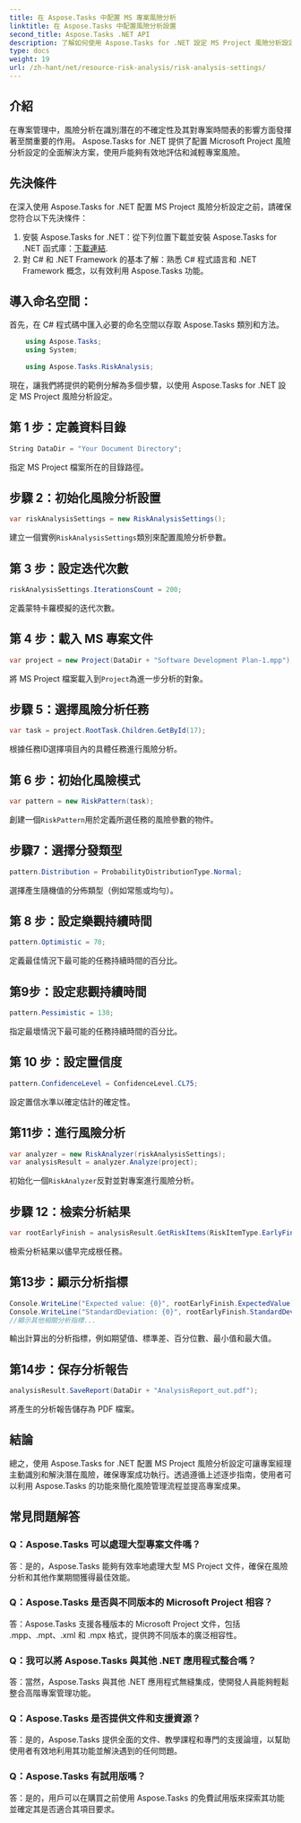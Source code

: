 ```yaml
---
title: 在 Aspose.Tasks 中配置 MS 專案風險分析
linktitle: 在 Aspose.Tasks 中配置風險分析設置
second_title: Aspose.Tasks .NET API
description: 了解如何使用 Aspose.Tasks for .NET 設定 MS Project 風險分析設定。透過先進的風險評估技術提高專案管理效率。
type: docs
weight: 19
url: /zh-hant/net/resource-risk-analysis/risk-analysis-settings/
---
```

## 介紹
在專案管理中，風險分析在識別潛在的不確定性及其對專案時間表的影響方面發揮著至關重要的作用。 Aspose.Tasks for .NET 提供了配置 Microsoft Project 風險分析設定的全面解決方案，使用戶能夠有效地評估和減輕專案風險。
## 先決條件

在深入使用 Aspose.Tasks for .NET 配置 MS Project 風險分析設定之前，請確保您符合以下先決條件：
1. 安裝 Aspose.Tasks for .NET：從下列位置下載並安裝 Aspose.Tasks for .NET 函式庫：[下載連結](https://releases.aspose.com/tasks/net/).
2. 對 C# 和 .NET Framework 的基本了解：熟悉 C# 程式語言和 .NET Framework 概念，以有效利用 Aspose.Tasks 功能。

## 導入命名空間：
首先，在 C# 程式碼中匯入必要的命名空間以存取 Aspose.Tasks 類別和方法。
```csharp
    using Aspose.Tasks;
    using System;
    
    using Aspose.Tasks.RiskAnalysis;
```

現在，讓我們將提供的範例分解為多個步驟，以使用 Aspose.Tasks for .NET 設定 MS Project 風險分析設定。
## 第 1 步：定義資料目錄
```csharp
String DataDir = "Your Document Directory";
```
指定 MS Project 檔案所在的目錄路徑。
## 步驟 2：初始化風險分析設置
```csharp
var riskAnalysisSettings = new RiskAnalysisSettings();
```
建立一個實例`RiskAnalysisSettings`類別來配置風險分析參數。
## 第 3 步：設定迭代次數
```csharp
riskAnalysisSettings.IterationsCount = 200;
```
定義蒙特卡羅模擬的迭代次數。
## 第 4 步：載入 MS 專案文件
```csharp
var project = new Project(DataDir + "Software Development Plan-1.mpp");
```
將 MS Project 檔案載入到`Project`為進一步分析的對象。
## 步驟 5：選擇風險分析任務
```csharp
var task = project.RootTask.Children.GetById(17);
```
根據任務ID選擇項目內的具體任務進行風險分析。
## 第 6 步：初始化風險模式
```csharp
var pattern = new RiskPattern(task);
```
創建一個`RiskPattern`用於定義所選任務的風險參數的物件。
## 步驟7：選擇分發類型
```csharp
pattern.Distribution = ProbabilityDistributionType.Normal;
```
選擇產生隨機值的分佈類型（例如常態或均勻）。
## 第 8 步：設定樂觀持續時間
```csharp
pattern.Optimistic = 70;
```
定義最佳情況下最可能的任務持續時間的百分比。
## 第9步：設定悲觀持續時間
```csharp
pattern.Pessimistic = 130;
```
指定最壞情況下最可能的任務持續時間的百分比。
## 第 10 步：設定置信度
```csharp
pattern.ConfidenceLevel = ConfidenceLevel.CL75;
```
設定置信水準以確定估計的確定性。
## 第11步：進行風險分析
```csharp
var analyzer = new RiskAnalyzer(riskAnalysisSettings);
var analysisResult = analyzer.Analyze(project);
```
初始化一個`RiskAnalyzer`反對並對專案進行風險分析。
## 步驟 12：檢索分析結果
```csharp
var rootEarlyFinish = analysisResult.GetRiskItems(RiskItemType.EarlyFinish).Get(project.RootTask);
```
檢索分析結果以儘早完成根任務。
## 第13步：顯示分析指標
```csharp
Console.WriteLine("Expected value: {0}", rootEarlyFinish.ExpectedValue);
Console.WriteLine("StandardDeviation: {0}", rootEarlyFinish.StandardDeviation);
//顯示其他相關分析指標...
```
輸出計算出的分析指標，例如期望值、標準差、百分位數、最小值和最大值。
## 第14步：保存分析報告
```csharp
analysisResult.SaveReport(DataDir + "AnalysisReport_out.pdf");
```
將產生的分析報告儲存為 PDF 檔案。

## 結論
總之，使用 Aspose.Tasks for .NET 配置 MS Project 風險分析設定可讓專案經理主動識別和解決潛在風險，確保專案成功執行。透過遵循上述逐步指南，使用者可以利用 Aspose.Tasks 的功能來簡化風險管理流程並提高專案成果。
## 常見問題解答
### Q：Aspose.Tasks 可以處理大型專案文件嗎？
答：是的，Aspose.Tasks 能夠有效率地處理大型 MS Project 文件，確保在風險分析和其他作業期間獲得最佳效能。
### Q：Aspose.Tasks 是否與不同版本的 Microsoft Project 相容？
答：Aspose.Tasks 支援各種版本的 Microsoft Project 文件，包括 .mpp、.mpt、.xml 和 .mpx 格式，提供跨不同版本的廣泛相容性。
### Q：我可以將 Aspose.Tasks 與其他 .NET 應用程式整合嗎？
答：當然，Aspose.Tasks 與其他 .NET 應用程式無縫集成，使開發人員能夠輕鬆整合高階專案管理功能。
### Q：Aspose.Tasks 是否提供文件和支援資源？
答：是的，Aspose.Tasks 提供全面的文件、教學課程和專門的支援論壇，以幫助使用者有效地利用其功能並解決遇到的任何問題。
### Q：Aspose.Tasks 有試用版嗎？
答：是的，用戶可以在購買之前使用 Aspose.Tasks 的免費試用版來探索其功能並確定其是否適合其項目要求。